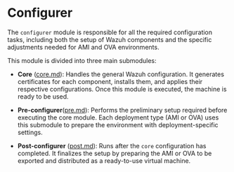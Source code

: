 # Configurer

The `configurer` module is responsible for all the required configuration tasks, including both the setup of Wazuh components and the specific adjustments needed for AMI and OVA environments.

This module is divided into three main submodules:

- **Core** ([core.md](core/core.md)): Handles the general Wazuh configuration. It generates certificates for each component, installs them, and applies their respective configurations. Once this module is executed, the machine is ready to be used.

- **Pre-configurer**([pre.md](pre/pre.md)): Performs the preliminary setup required before executing the core module. Each deployment type (AMI or OVA) uses this submodule to prepare the environment with deployment-specific settings.

- **Post-configurer** ([post.md](post/post.md)): Runs after the `core` configuration has completed. It finalizes the setup by preparing the AMI or OVA to be exported and distributed as a ready-to-use virtual machine.
